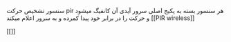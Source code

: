 سنسور تشخیص حرکت pir 
هر سنسور بسته به پکیج اصلی سرور آیدی آن کانفیگ میشود و حرکت را در برابر خود پیدا کمرده و به سرور اعلام میکند
[[PIR wireless]]

[[]]